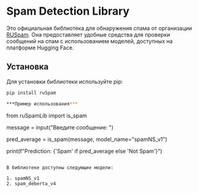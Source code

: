 # Spam Detection Library

Это официальная библиотека для обнаружения спама от организации [RUSpam](https://huggingface.co/RUSpam). Она предоставляет удобные средства для проверки сообщений на спам с использованием моделей, доступных на платформе Hugging Face.

## Установка

Для установки библиотеки используйте pip:

```bash
pip install ruSpam

***Пример использования***
```
from ruSpamLib import is_spam

message = input("Введите сообщение: ")

pred_average = is_spam(message, model_name="spamNS_v1")

print(f"Prediction: {'Spam' if pred_average else 'Not Spam'}")
```

В библиотеке доступны следующие модели:

1. spamNS_v1
2. spam_deberta_v4

